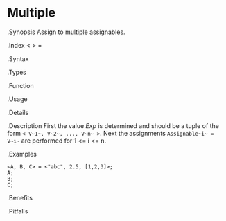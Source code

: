 # Multiple

.Synopsis
Assign to multiple assignables.

.Index
< > =

.Syntax

.Types

.Function
       
.Usage

.Details

.Description
First the value _Exp_ is determined and should be a tuple of the form `< V~1~, V~2~, ..., V~n~ >`.
Next the assignments `Assignable~i~ = V~i~` are performed for 1 \<= i \<= n.

.Examples
```rascal-shell
<A, B, C> = <"abc", 2.5, [1,2,3]>;
A;
B;
C;
```

.Benefits

.Pitfalls

